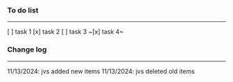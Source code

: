### To do list

---

[ ] task 1
[x] task 2
[ ] task 3
~[x] task 4~

### Change log

---

11/13/2024: jvs added new items
11/13/2024: jvs deleted old items
